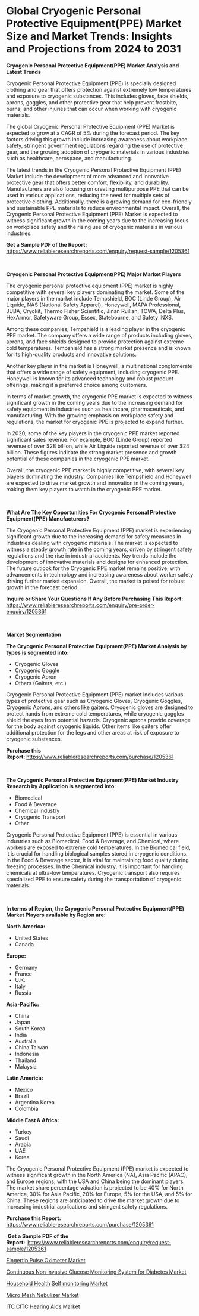 <p><h1>Global Cryogenic Personal Protective Equipment(PPE) Market Size and Market Trends: Insights and Projections from 2024 to 2031</h1></p><p><strong>Cryogenic Personal Protective Equipment(PPE) Market Analysis and Latest Trends</strong></p>
<p><p>Cryogenic Personal Protective Equipment (PPE) is specially designed clothing and gear that offers protection against extremely low temperatures and exposure to cryogenic substances. This includes gloves, face shields, aprons, goggles, and other protective gear that help prevent frostbite, burns, and other injuries that can occur when working with cryogenic materials.</p><p>The global Cryogenic Personal Protective Equipment (PPE) Market is expected to grow at a CAGR of 5% during the forecast period. The key factors driving this growth include increasing awareness about workplace safety, stringent government regulations regarding the use of protective gear, and the growing adoption of cryogenic materials in various industries such as healthcare, aerospace, and manufacturing.</p><p>The latest trends in the Cryogenic Personal Protective Equipment (PPE) Market include the development of more advanced and innovative protective gear that offers better comfort, flexibility, and durability. Manufacturers are also focusing on creating multipurpose PPE that can be used in various applications, reducing the need for multiple sets of protective clothing. Additionally, there is a growing demand for eco-friendly and sustainable PPE materials to reduce environmental impact. Overall, the Cryogenic Personal Protective Equipment (PPE) Market is expected to witness significant growth in the coming years due to the increasing focus on workplace safety and the rising use of cryogenic materials in various industries.</p></p>
<p><strong>Get a Sample PDF of the Report:&nbsp;</strong> <a href="https://www.reliableresearchreports.com/enquiry/request-sample/1205361">https://www.reliableresearchreports.com/enquiry/request-sample/1205361</a></p>
<p>&nbsp;</p>
<p><strong>Cryogenic Personal Protective Equipment(PPE) Major Market Players</strong></p>
<p><p>The cryogenic personal protective equipment (PPE) market is highly competitive with several key players dominating the market. Some of the major players in the market include Tempshield, BOC (Linde Group), Air Liquide, NAS (National Safety Apparel), Honeywell, MAPA Professional, JUBA, Cryokit, Thermo Fisher Scientific, Jinan Ruilian, TOWA, Delta Plus, HexArmor, Safetyware Group, Essex, Statebourne, and Safety INXS.</p><p>Among these companies, Tempshield is a leading player in the cryogenic PPE market. The company offers a wide range of products including gloves, aprons, and face shields designed to provide protection against extreme cold temperatures. Tempshield has a strong market presence and is known for its high-quality products and innovative solutions.</p><p>Another key player in the market is Honeywell, a multinational conglomerate that offers a wide range of safety equipment, including cryogenic PPE. Honeywell is known for its advanced technology and robust product offerings, making it a preferred choice among customers.</p><p>In terms of market growth, the cryogenic PPE market is expected to witness significant growth in the coming years due to the increasing demand for safety equipment in industries such as healthcare, pharmaceuticals, and manufacturing. With the growing emphasis on workplace safety and regulations, the market for cryogenic PPE is projected to expand further.</p><p>In 2020, some of the key players in the cryogenic PPE market reported significant sales revenue. For example, BOC (Linde Group) reported revenue of over $28 billion, while Air Liquide reported revenue of over $24 billion. These figures indicate the strong market presence and growth potential of these companies in the cryogenic PPE market.</p><p>Overall, the cryogenic PPE market is highly competitive, with several key players dominating the industry. Companies like Tempshield and Honeywell are expected to drive market growth and innovation in the coming years, making them key players to watch in the cryogenic PPE market.</p></p>
<p>&nbsp;</p>
<p><strong>What Are The Key Opportunities For Cryogenic Personal Protective Equipment(PPE) Manufacturers?</strong></p>
<p><p>The Cryogenic Personal Protective Equipment (PPE) market is experiencing significant growth due to the increasing demand for safety measures in industries dealing with cryogenic materials. The market is expected to witness a steady growth rate in the coming years, driven by stringent safety regulations and the rise in industrial accidents. Key trends include the development of innovative materials and designs for enhanced protection. The future outlook for the Cryogenic PPE market remains positive, with advancements in technology and increasing awareness about worker safety driving further market expansion. Overall, the market is poised for robust growth in the forecast period.</p></p>
<p><strong>Inquire or Share Your Questions If Any Before Purchasing This Report:</strong> <a href="https://www.reliableresearchreports.com/enquiry/pre-order-enquiry/1205361">https://www.reliableresearchreports.com/enquiry/pre-order-enquiry/1205361</a></p>
<p>&nbsp;</p>
<p><strong>Market Segmentation</strong></p>
<p><strong>The Cryogenic Personal Protective Equipment(PPE) Market Analysis by types is segmented into:</strong></p>
<p><ul><li>Cryogenic Gloves</li><li>Cryogenic Goggle</li><li>Cryogenic Apron</li><li>Others (Gaiters, etc.)</li></ul></p>
<p><p>Cryogenic Personal Protective Equipment (PPE) market includes various types of protective gear such as Cryogenic Gloves, Cryogenic Goggles, Cryogenic Aprons, and others like gaiters. Cryogenic gloves are designed to protect hands from extreme cold temperatures, while cryogenic goggles shield the eyes from potential hazards. Cryogenic aprons provide coverage for the body against cryogenic liquids. Other items like gaiters offer additional protection for the legs and other areas at risk of exposure to cryogenic substances.</p></p>
<p><strong>Purchase this Report:&nbsp;</strong><a href="https://www.reliableresearchreports.com/purchase/1205361">https://www.reliableresearchreports.com/purchase/1205361</a></p>
<p>&nbsp;</p>
<p><strong>The Cryogenic Personal Protective Equipment(PPE) Market Industry Research by Application is segmented into:</strong></p>
<p><ul><li>Biomedical</li><li>Food & Beverage</li><li>Chemical Industry</li><li>Cryogenic Transport</li><li>Other</li></ul></p>
<p><p>Cryogenic Personal Protective Equipment (PPE) is essential in various industries such as Biomedical, Food & Beverage, and Chemical, where workers are exposed to extreme cold temperatures. In the Biomedical field, it is crucial for handling biological samples stored in cryogenic conditions. In the Food & Beverage sector, it is vital for maintaining food quality during freezing processes. In the Chemical industry, it is important for handling chemicals at ultra-low temperatures. Cryogenic transport also requires specialized PPE to ensure safety during the transportation of cryogenic materials.</p></p>
<p>&nbsp;</p>
<p><strong>In terms of Region, the Cryogenic Personal Protective Equipment(PPE) Market Players available by Region are:</strong></p>
<p>
    <p> <strong> North America: </strong>
        <ul>
            <li>United States</li>
            <li>Canada</li>
        </ul>
        </p> 
    <p> <strong> Europe: </strong>
        <ul>
            <li>Germany</li>
            <li>France</li>
            <li>U.K.</li>
            <li>Italy</li>
            <li>Russia</li>
        </ul>
        </p> 
    <p> <strong> Asia-Pacific: </strong>
        <ul>
            <li>China</li>
            <li>Japan</li>
            <li>South Korea</li>
            <li>India</li>
            <li>Australia</li>
            <li>China Taiwan</li>
            <li>Indonesia</li>
            <li>Thailand</li>
            <li>Malaysia</li>
        </ul>
        </p> 
    <p> <strong> Latin America: </strong>
        <ul>
            <li>Mexico</li>
            <li>Brazil</li>
            <li>Argentina Korea</li>
            <li>Colombia</li>
        </ul>
        </p> 
    <p> <strong> Middle East & Africa: </strong>
        <ul>
            <li>Turkey</li>
            <li>Saudi</li>
            <li>Arabia</li>
            <li>UAE</li>
            <li>Korea</li>
        </ul>
    </p>
    </p>
<p><p>The Cryogenic Personal Protective Equipment (PPE) market is expected to witness significant growth in the North America (NA), Asia Pacific (APAC), and Europe regions, with the USA and China being the dominant players. The market share percentage valuation is projected to be 40% for North America, 30% for Asia Pacific, 20% for Europe, 5% for the USA, and 5% for China. These regions are anticipated to drive the market growth due to increasing industrial applications and stringent safety regulations.</p></p>
<p><strong>Purchase this Report: </strong><a href="https://www.reliableresearchreports.com/purchase/1205361">https://www.reliableresearchreports.com/purchase/1205361</a></p>
<p>&nbsp;<strong>Get a Sample PDF of the Report:&nbsp;&nbsp;</strong><a href="https://www.reliableresearchreports.com/enquiry/request-sample/1205361">https://www.reliableresearchreports.com/enquiry/request-sample/1205361</a></p>
<p><strong></strong></p>
<p><p><a href="https://medium.com/@zitakuvalis/fingertip-pulse-oximeter-market-the-key-to-successful-business-strategy-forecast-till-2031-75bd5b065318">Fingertip Pulse Oximeter Market</a></p><p><a href="https://medium.com/@zitakuvalis/continuous-non-invasive-glucose-monitoring-system-for-diabetes-market-furnishes-information-on-60f6b93ebac8">Continuous Non invasive Glucose Monitoring System for Diabetes Market</a></p><p><a href="https://medium.com/@zitakuvalis/household-health-self-monitoring-market-competitive-analysis-market-trends-and-forecast-to-2031-c273cf4efe0c">Household Health Self monitoring Market</a></p><p><a href="https://medium.com/@zitakuvalis/micro-mesh-nebulizer-market-analysis-its-cagr-market-segmentation-and-global-industry-overview-febf1ace1fe4">Micro Mesh Nebulizer Market</a></p><p><a href="https://medium.com/@zitakuvalis/itc-citc-hearing-aids-market-research-report-its-history-and-forecast-2024-to-2031-83e13d693eab">ITC CITC Hearing Aids Market</a></p></p>
